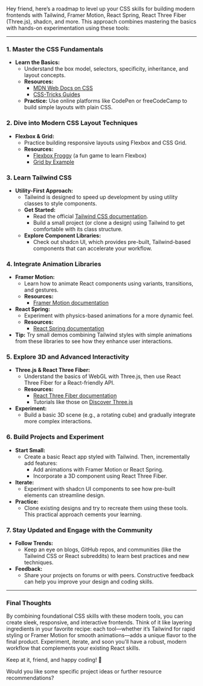 
Hey friend, here’s a roadmap to level up your CSS skills for building modern frontends with Tailwind, Framer Motion, React Spring, React Three Fiber (Three.js), shadcn, and more. This approach combines mastering the basics with hands-on experimentation using these tools:

---

### 1. Master the CSS Fundamentals

- **Learn the Basics:**
    - Understand the box model, selectors, specificity, inheritance, and layout concepts.
    - **Resources:**
        - [MDN Web Docs on CSS](https://developer.mozilla.org/en-US/docs/Web/CSS)
        - [CSS-Tricks Guides](https://css-tricks.com/)
    - **Practice:** Use online platforms like CodePen or freeCodeCamp to build simple layouts with plain CSS.

### 2. Dive into Modern CSS Layout Techniques

- **Flexbox & Grid:**
    - Practice building responsive layouts using Flexbox and CSS Grid.
    - **Resources:**
        - [Flexbox Froggy](https://flexboxfroggy.com/) (a fun game to learn Flexbox)
        - [Grid by Example](https://gridbyexample.com/)

### 3. Learn Tailwind CSS

- **Utility-First Approach:**
    - Tailwind is designed to speed up development by using utility classes to style components.
    - **Get Started:**
        - Read the official [Tailwind CSS documentation](https://tailwindcss.com/docs).
        - Build a small project (or clone a design) using Tailwind to get comfortable with its class structure.
    - **Explore Component Libraries:**
        - Check out shadcn UI, which provides pre-built, Tailwind-based components that can accelerate your workflow.

### 4. Integrate Animation Libraries

- **Framer Motion:**
    - Learn how to animate React components using variants, transitions, and gestures.
    - **Resources:**
        - [Framer Motion documentation](https://www.framer.com/motion/)
- **React Spring:**
    - Experiment with physics-based animations for a more dynamic feel.
    - **Resources:**
        - [React Spring documentation](https://www.react-spring.io/)
- **Tip:** Try small demos combining Tailwind styles with simple animations from these libraries to see how they enhance user interactions.

### 5. Explore 3D and Advanced Interactivity

- **Three.js & React Three Fiber:**
    - Understand the basics of WebGL with Three.js, then use React Three Fiber for a React-friendly API.
    - **Resources:**
        - [React Three Fiber documentation](https://docs.pmnd.rs/react-three-fiber/getting-started/introduction)
        - Tutorials like those on [Discover Three.js](https://discoverthreejs.com/)
- **Experiment:**
    - Build a basic 3D scene (e.g., a rotating cube) and gradually integrate more complex interactions.

### 6. Build Projects and Experiment

- **Start Small:**
    - Create a basic React app styled with Tailwind. Then, incrementally add features:
        - Add animations with Framer Motion or React Spring.
        - Incorporate a 3D component using React Three Fiber.
- **Iterate:**
    - Experiment with shadcn UI components to see how pre-built elements can streamline design.
- **Practice:**
    - Clone existing designs and try to recreate them using these tools. This practical approach cements your learning.

### 7. Stay Updated and Engage with the Community

- **Follow Trends:**
    - Keep an eye on blogs, GitHub repos, and communities (like the Tailwind CSS or React subreddits) to learn best practices and new techniques.
- **Feedback:**
    - Share your projects on forums or with peers. Constructive feedback can help you improve your design and coding skills.

---

### Final Thoughts

By combining foundational CSS skills with these modern tools, you can create sleek, responsive, and interactive frontends. Think of it like layering ingredients in your favorite recipe: each tool—whether it’s Tailwind for rapid styling or Framer Motion for smooth animations—adds a unique flavor to the final product. Experiment, iterate, and soon you'll have a robust, modern workflow that complements your existing React skills.

Keep at it, friend, and happy coding! 🚀

Would you like some specific project ideas or further resource recommendations?
